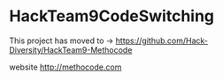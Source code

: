 # HackTeam9CodeSwitching
This project has moved to -> https://github.com/Hack-Diversity/HackTeam9-Methocode

website http://methocode.com
